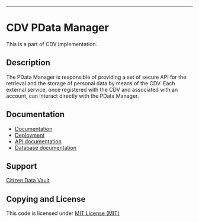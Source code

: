 ---

# CDV PData Manager
This is a part of CDV implementation.

## Description
The PData Manager is responsible of providing a set of secure API for the retrieval and the storage of personal data by means of the CDV. Each external service, once registered with the CDV and associated with an account, can interact directly with the PData Manager.


## Documentation
- [Documentation ](doc/)
- [Deployment](doc/deployment.md)
- [API documentation](doc/api/)
- [Database documentation](doc/database/)


## Support 
[Citizen Data Vault]()

## Copying and License
This code is licensed under [MIT License (MIT)](LICENSE)